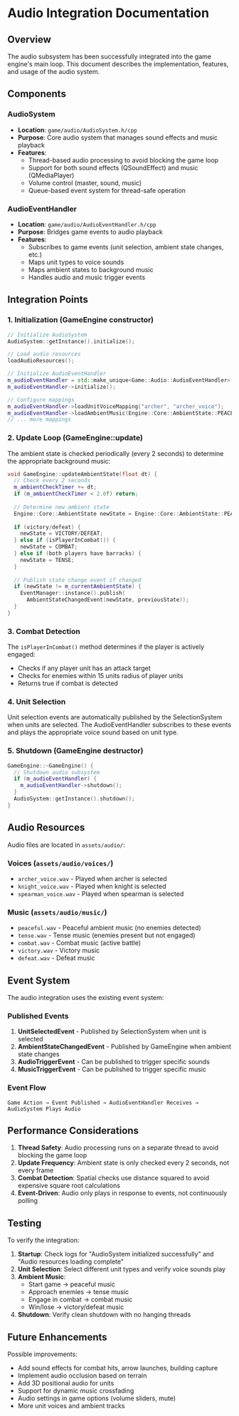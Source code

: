 # Audio Integration Documentation

## Overview

The audio subsystem has been successfully integrated into the game engine's main loop. This document describes the implementation, features, and usage of the audio system.

## Components

### AudioSystem
- **Location**: `game/audio/AudioSystem.h/cpp`
- **Purpose**: Core audio system that manages sound effects and music playback
- **Features**:
  - Thread-based audio processing to avoid blocking the game loop
  - Support for both sound effects (QSoundEffect) and music (QMediaPlayer)
  - Volume control (master, sound, music)
  - Queue-based event system for thread-safe operation

### AudioEventHandler
- **Location**: `game/audio/AudioEventHandler.h/cpp`
- **Purpose**: Bridges game events to audio playback
- **Features**:
  - Subscribes to game events (unit selection, ambient state changes, etc.)
  - Maps unit types to voice sounds
  - Maps ambient states to background music
  - Handles audio and music trigger events

## Integration Points

### 1. Initialization (GameEngine constructor)

```cpp
// Initialize AudioSystem
AudioSystem::getInstance().initialize();

// Load audio resources
loadAudioResources();

// Initialize AudioEventHandler
m_audioEventHandler = std::make_unique<Game::Audio::AudioEventHandler>(m_world.get());
m_audioEventHandler->initialize();

// Configure mappings
m_audioEventHandler->loadUnitVoiceMapping("archer", "archer_voice");
m_audioEventHandler->loadAmbientMusic(Engine::Core::AmbientState::PEACEFUL, "music_peaceful");
// ... more mappings
```

### 2. Update Loop (GameEngine::update)

The ambient state is checked periodically (every 2 seconds) to determine the appropriate background music:

```cpp
void GameEngine::updateAmbientState(float dt) {
  // Check every 2 seconds
  m_ambientCheckTimer += dt;
  if (m_ambientCheckTimer < 2.0f) return;
  
  // Determine new ambient state
  Engine::Core::AmbientState newState = Engine::Core::AmbientState::PEACEFUL;
  
  if (victory/defeat) {
    newState = VICTORY/DEFEAT;
  } else if (isPlayerInCombat()) {
    newState = COMBAT;
  } else if (both players have barracks) {
    newState = TENSE;
  }
  
  // Publish state change event if changed
  if (newState != m_currentAmbientState) {
    EventManager::instance().publish(
      AmbientStateChangedEvent(newState, previousState));
  }
}
```

### 3. Combat Detection

The `isPlayerInCombat()` method determines if the player is actively engaged:
- Checks if any player unit has an attack target
- Checks for enemies within 15 units radius of player units
- Returns true if combat is detected

### 4. Unit Selection

Unit selection events are automatically published by the SelectionSystem when units are selected. The AudioEventHandler subscribes to these events and plays the appropriate voice sound based on unit type.

### 5. Shutdown (GameEngine destructor)

```cpp
GameEngine::~GameEngine() {
  // Shutdown audio subsystem
  if (m_audioEventHandler) {
    m_audioEventHandler->shutdown();
  }
  AudioSystem::getInstance().shutdown();
}
```

## Audio Resources

Audio files are located in `assets/audio/`:

### Voices (`assets/audio/voices/`)
- `archer_voice.wav` - Played when archer is selected
- `knight_voice.wav` - Played when knight is selected
- `spearman_voice.wav` - Played when spearman is selected

### Music (`assets/audio/music/`)
- `peaceful.wav` - Peaceful ambient music (no enemies detected)
- `tense.wav` - Tense music (enemies present but not engaged)
- `combat.wav` - Combat music (active battle)
- `victory.wav` - Victory music
- `defeat.wav` - Defeat music

## Event System

The audio integration uses the existing event system:

### Published Events
1. **UnitSelectedEvent** - Published by SelectionSystem when unit is selected
2. **AmbientStateChangedEvent** - Published by GameEngine when ambient state changes
3. **AudioTriggerEvent** - Can be published to trigger specific sounds
4. **MusicTriggerEvent** - Can be published to trigger specific music

### Event Flow
```
Game Action → Event Published → AudioEventHandler Receives → AudioSystem Plays Audio
```

## Performance Considerations

1. **Thread Safety**: Audio processing runs on a separate thread to avoid blocking the game loop
2. **Update Frequency**: Ambient state is only checked every 2 seconds, not every frame
3. **Combat Detection**: Spatial checks use distance squared to avoid expensive square root calculations
4. **Event-Driven**: Audio only plays in response to events, not continuously polling

## Testing

To verify the integration:

1. **Startup**: Check logs for "AudioSystem initialized successfully" and "Audio resources loading complete"
2. **Unit Selection**: Select different unit types and verify voice sounds play
3. **Ambient Music**: 
   - Start game → peaceful music
   - Approach enemies → tense music
   - Engage in combat → combat music
   - Win/lose → victory/defeat music
4. **Shutdown**: Verify clean shutdown with no hanging threads

## Future Enhancements

Possible improvements:
- Add sound effects for combat hits, arrow launches, building capture
- Implement audio occlusion based on terrain
- Add 3D positional audio for units
- Support for dynamic music crossfading
- Audio settings in game options (volume sliders, mute)
- More unit voices and ambient tracks
